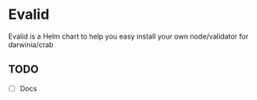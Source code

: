 # Evalid
Evalid is a Helm chart to help you easy install your own node/validator for darwinia/crab

## TODO
- [ ] Docs

